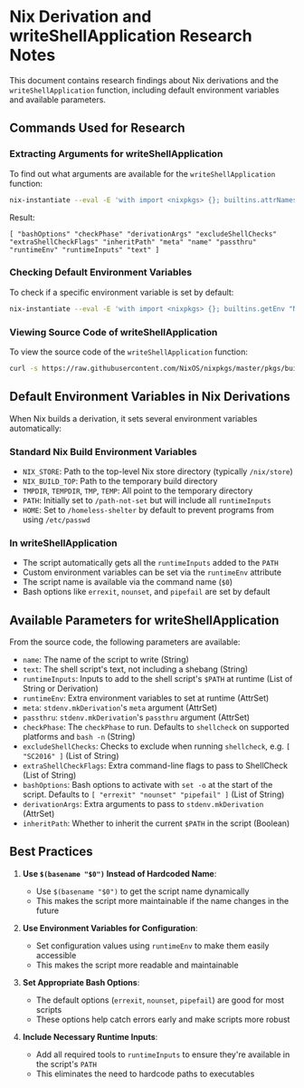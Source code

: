 # Nix Derivation and writeShellApplication Research Notes

This document contains research findings about Nix derivations and the `writeShellApplication` function, including default environment variables and available parameters.

## Commands Used for Research

### Extracting Arguments for writeShellApplication

To find out what arguments are available for the `writeShellApplication` function:

```bash
nix-instantiate --eval -E 'with import <nixpkgs> {}; builtins.attrNames (builtins.functionArgs writeShellApplication)'
```

Result:
```
[ "bashOptions" "checkPhase" "derivationArgs" "excludeShellChecks" "extraShellCheckFlags" "inheritPath" "meta" "name" "passthru" "runtimeEnv" "runtimeInputs" "text" ]
```

### Checking Default Environment Variables

To check if a specific environment variable is set by default:

```bash
nix-instantiate --eval -E 'with import <nixpkgs> {}; builtins.getEnv "NIX_STORE"'
```

### Viewing Source Code of writeShellApplication

To view the source code of the `writeShellApplication` function:

```bash
curl -s https://raw.githubusercontent.com/NixOS/nixpkgs/master/pkgs/build-support/trivial-builders/default.nix | grep -A 100 "writeShellApplication ="
```

## Default Environment Variables in Nix Derivations

When Nix builds a derivation, it sets several environment variables automatically:

### Standard Nix Build Environment Variables

- `NIX_STORE`: Path to the top-level Nix store directory (typically `/nix/store`)
- `NIX_BUILD_TOP`: Path to the temporary build directory
- `TMPDIR`, `TEMPDIR`, `TMP`, `TEMP`: All point to the temporary directory
- `PATH`: Initially set to `/path-not-set` but will include all `runtimeInputs`
- `HOME`: Set to `/homeless-shelter` by default to prevent programs from using `/etc/passwd`

### In writeShellApplication

- The script automatically gets all the `runtimeInputs` added to the `PATH`
- Custom environment variables can be set via the `runtimeEnv` attribute
- The script name is available via the command name (`$0`)
- Bash options like `errexit`, `nounset`, and `pipefail` are set by default

## Available Parameters for writeShellApplication

From the source code, the following parameters are available:

- `name`: The name of the script to write (String)
- `text`: The shell script's text, not including a shebang (String)
- `runtimeInputs`: Inputs to add to the shell script's `$PATH` at runtime (List of String or Derivation)
- `runtimeEnv`: Extra environment variables to set at runtime (AttrSet)
- `meta`: `stdenv.mkDerivation`'s `meta` argument (AttrSet)
- `passthru`: `stdenv.mkDerivation`'s `passthru` argument (AttrSet)
- `checkPhase`: The `checkPhase` to run. Defaults to `shellcheck` on supported platforms and `bash -n` (String)
- `excludeShellChecks`: Checks to exclude when running `shellcheck`, e.g. `[ "SC2016" ]` (List of String)
- `extraShellCheckFlags`: Extra command-line flags to pass to ShellCheck (List of String)
- `bashOptions`: Bash options to activate with `set -o` at the start of the script. Defaults to `[ "errexit" "nounset" "pipefail" ]` (List of String)
- `derivationArgs`: Extra arguments to pass to `stdenv.mkDerivation` (AttrSet)
- `inheritPath`: Whether to inherit the current `$PATH` in the script (Boolean)

## Best Practices

1. **Use `$(basename "$0")` Instead of Hardcoded Name**:
   - Use `$(basename "$0")` to get the script name dynamically
   - This makes the script more maintainable if the name changes in the future

2. **Use Environment Variables for Configuration**:
   - Set configuration values using `runtimeEnv` to make them easily accessible
   - This makes the script more readable and maintainable

3. **Set Appropriate Bash Options**:
   - The default options (`errexit`, `nounset`, `pipefail`) are good for most scripts
   - These options help catch errors early and make scripts more robust

4. **Include Necessary Runtime Inputs**:
   - Add all required tools to `runtimeInputs` to ensure they're available in the script's `PATH`
   - This eliminates the need to hardcode paths to executables
